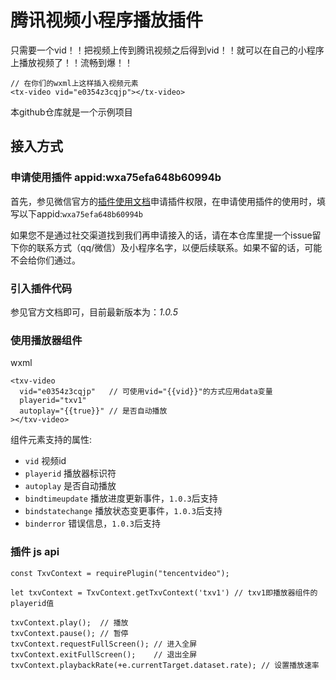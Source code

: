 # 腾讯视频小程序播放插件

只需要一个vid！！把视频上传到腾讯视频之后得到vid！！就可以在自己的小程序上播放视频了！！流畅到爆！！
```
// 在你们的wxml上这样插入视频元素
<tx-video vid="e0354z3cqjp"></tx-video>
```
本github仓库就是一个示例项目


## 接入方式

### 申请使用插件 appid:wxa75efa648b60994b
首先，参见微信官方的[插件使用文档](https://mp.weixin.qq.com/debug/wxadoc/dev/framework/plugin/using.html)申请插件权限，在申请使用插件的使用时，填写以下appid:`wxa75efa648b60994b`

如果您不是通过社交渠道找到我们再申请接入的话，请在本仓库里提一个issue留下你的联系方式（qq/微信）及小程序名字，以便后续联系。如果不留的话，可能不会给你们通过。

### 引入插件代码
参见官方文档即可，目前最新版本为：*1.0.5*

### 使用播放器组件
wxml
```
<txv-video 
  vid="e0354z3cqjp"   // 可使用vid="{{vid}}"的方式应用data变量
  playerid="txv1" 
  autoplay="{{true}}" // 是否自动播放
></txv-video>
```
组件元素支持的属性:
* `vid` 视频id
* `playerid` 播放器标识符
* `autoplay` 是否自动播放
* `bindtimeupdate` 播放进度更新事件，`1.0.3`后支持
* `bindstatechange` 播放状态变更事件，`1.0.3`后支持
* `binderror` 错误信息，`1.0.3`后支持

### 插件 js api
```
const TxvContext = requirePlugin("tencentvideo");

let txvContext = TxvContext.getTxvContext('txv1') // txv1即播放器组件的playerid值

txvContext.play();  // 播放
txvContext.pause(); // 暂停
txvContext.requestFullScreen(); // 进入全屏
txvContext.exitFullScreen();    // 退出全屏
txvContext.playbackRate(+e.currentTarget.dataset.rate); // 设置播放速率
```
